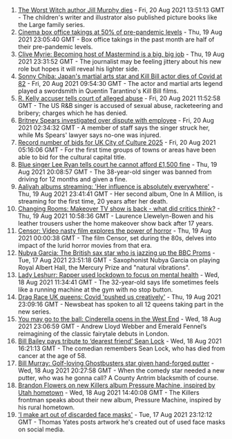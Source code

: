 1. [The Worst Witch author Jill Murphy dies](https://www.bbc.co.uk/news/entertainment-arts-58283965) - Fri, 20 Aug 2021 13:51:13 GMT - The children's writer and illustrator also published picture books like the Large family series.
2. [Cinema box office takings at 50% of pre-pandemic levels](https://www.bbc.co.uk/news/entertainment-arts-58270577) - Thu, 19 Aug 2021 23:05:40 GMT - Box office takings in the past month are half of their pre-pandemic levels.
3. [Clive Myrie: Becoming host of Mastermind is a big, big job](https://www.bbc.co.uk/news/entertainment-arts-58150617) - Thu, 19 Aug 2021 23:31:52 GMT - The journalist may be feeling jittery about his new role but hopes it will reveal his lighter side.
4. [Sonny Chiba: Japan's martial arts star and Kill Bill actor dies of Covid at 82](https://www.bbc.co.uk/news/entertainment-arts-58279397) - Fri, 20 Aug 2021 09:54:30 GMT - The actor and martial arts legend played a swordsmith in Quentin Tarantino's Kill Bill films.
5. [R. Kelly accuser tells court of alleged abuse](https://www.bbc.co.uk/news/entertainment-arts-58279318) - Fri, 20 Aug 2021 11:52:58 GMT - The US R&B singer is accused of sexual abuse, racketeering and bribery; charges which he has denied.
6. [Britney Spears investigated over dispute with employee](https://www.bbc.co.uk/news/entertainment-arts-58276564) - Fri, 20 Aug 2021 02:34:32 GMT - A member of staff says the singer struck her, while Ms Spears' lawyer says no-one was injured.
7. [Record number of bids for UK City of Culture 2025](https://www.bbc.co.uk/news/uk-england-58272630) - Fri, 20 Aug 2021 05:16:06 GMT - For the first time groups of towns or areas have been able to bid for the cultural capital title.
8. [Blue singer Lee Ryan tells court he cannot afford £1,500 fine](https://www.bbc.co.uk/news/uk-england-cambridgeshire-58274941) - Thu, 19 Aug 2021 20:08:57 GMT - The 38-year-old singer was banned from driving for 12 months and given a fine.
9. [Aaliyah albums streaming: 'Her influence is absolutely everywhere'](https://www.bbc.co.uk/news/newsbeat-58246480) - Thu, 19 Aug 2021 23:41:41 GMT - Her second album, One In A Million, is streaming for the first time, 20 years after her death.
10. [Changing Rooms: Makeover TV show is back - what did critics think?](https://www.bbc.co.uk/news/entertainment-arts-58267000) - Thu, 19 Aug 2021 10:58:36 GMT - Laurence Llewelyn-Bowen and his leather trousers usher the home makeover show back after 17 years.
11. [Censor: Video nasty film explores the power of horror](https://www.bbc.co.uk/news/entertainment-arts-58246426) - Thu, 19 Aug 2021 00:00:38 GMT - The film Censor, set during the 80s, delves into impact of the lurid horror movies from that era.
12. [Nubya Garcia: The British sax star who is jazzing up the BBC Proms](https://www.bbc.co.uk/news/entertainment-arts-58112962) - Tue, 17 Aug 2021 23:51:18 GMT - Saxophonist Nubya Garcia on playing Royal Albert Hall, the Mercury Prize and "natural vibrations".
13. [Lady Leshurr: Rapper used lockdown to focus on mental health](https://www.bbc.co.uk/news/uk-england-birmingham-58256836) - Wed, 18 Aug 2021 11:34:41 GMT - The 32-year-old says life sometimes feels like a running machine at the gym with no stop button.
14. [Drag Race UK queens: Covid 'pushed us creatively'](https://www.bbc.co.uk/news/newsbeat-58270184) - Thu, 19 Aug 2021 23:09:16 GMT - Newsbeat has spoken to all 12 queens taking part in the new series.
15. [You may go to the ball: Cinderella opens in the West End](https://www.bbc.co.uk/news/entertainment-arts-58260252) - Wed, 18 Aug 2021 23:06:59 GMT - Andrew Lloyd Webber and Emerald Fennel’s reimagining of the classic fairytale debuts in London.
16. [Bill Bailey pays tribute to ‘dearest friend’ Sean Lock](https://www.bbc.co.uk/news/entertainment-arts-58262399) - Wed, 18 Aug 2021 16:21:13 GMT - The comedian remembers Sean Lock, who has died from cancer at the age of 58.
17. [Bill Murray: Golf-loving Ghostbusters star given hand-forged putter](https://www.bbc.co.uk/news/uk-northern-ireland-58263907) - Wed, 18 Aug 2021 20:27:58 GMT - When the comedy star needed a new putter, who was he gonna call? A County Antrim blacksmith of course.
18. [Brandon Flowers on new Killers album Pressure Machine, inspired by Utah hometown](https://www.bbc.co.uk/news/entertainment-arts-58257999) - Wed, 18 Aug 2021 14:40:08 GMT - The Killers frontman speaks about their new album, Pressure Machine, inspired by his rural hometown.
19. ['I make art out of discarded face masks'](https://www.bbc.co.uk/news/uk-england-nottinghamshire-58187835) - Tue, 17 Aug 2021 23:12:12 GMT - Thomas Yates posts artwork he's created out of used face masks on social media.
